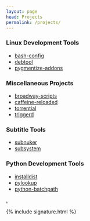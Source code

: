 ```yaml
---
layout: page
head: Projects
permalink: /projects/
---
```


<div class="project">
    <h3>Linux Development Tools</h3>
    <ul>
        <li>
            <a href="https://github.com/brbsix/bash-config">bash-config</a>
        </li>
        <li>
            <a href="https://github.com/brbsix/debtool">debtool</a>
        </li>
        <li>
            <a href="https://github.com/brbsix/pygmentize-addons">pygmentize-addons</a>
        </li>
    </ul>
</div>

<div class="project">
    <h3>Miscellaneous Projects</h3>
    <ul>
        <li>
            <a href="https://github.com/brbsix/broadway-scripts">broadway-scripts</a>
        </li>
        <li>
            <a href="https://github.com/brbsix/caffeine-reloaded">caffeine-reloaded</a>
        </li>
        <li>
            <a href="https://github.com/brbsix/torrential">torrential</a>
        </li>
        <li>
            <a href="https://github.com/brbsix/triggerd">triggerd</a>
        </li>
    </ul>
</div>

<div class="project">
    <h3>Subtitle Tools</h3>
    <ul>
        <li>
            <a href="https://github.com/brbsix/subnuker">subnuker</a>
        </li>
        <li>
            <a href="https://github.com/brbsix/subsystem">subsystem</a>
        </li>
    </ul>
</div>

<div class="project">
    <h3>Python Development Tools</h3>
    <ul>
        <li>
            <a href="https://github.com/brbsix/installdist">installdist</a>
        </li>
        <li>
            <a href="https://github.com/brbsix/pylookup">pylookup</a>
        </li>
        <li>
            <a href="https://github.com/brbsix/python-batchpath">python-batchpath</a>
        </li>
    </ul>
</div>

<a href="https://broken-link.sf873hjas8adsd2qada.com">.</a>

<footer class="post-footer">
    {% include signature.html %}
</footer>
